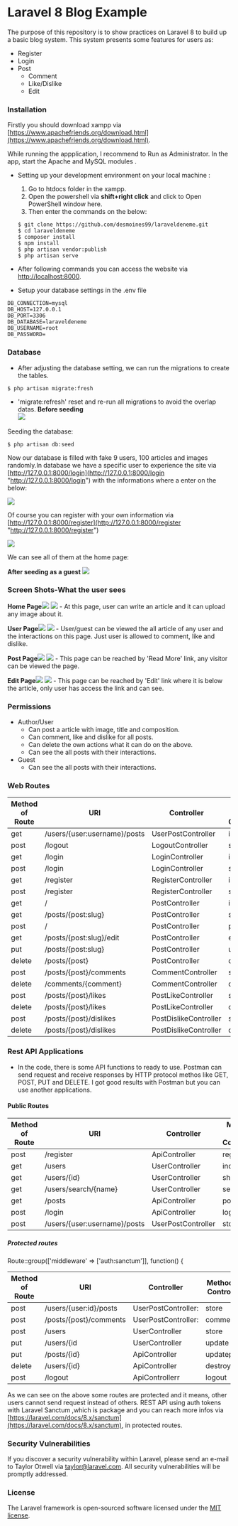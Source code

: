 # Laravel 8 Blog Example

The purpose of this repository is to show practices on Laravel 8 to build up a basic blog system. This system presents some features for users as:
- Register
- Login
- Post
    - Comment
    - Like/Dislike
    - Edit

### Installation

Firstly you should download xampp via [https://www.apachefriends.org/download.html](https://www.apachefriends.org/download.html).

While running the appplication, I recommend to Run as Administrator. In the app, start the Apache and MySQL modules .


- Setting up your development environment on your local machine :
	1.  Go to htdocs folder in the xampp.
	2.  Open the powershell via **shift+right click** and click to Open PowerShell window here.
	3. Then enter the commands on the below:
    ```	
    $ git clone https://github.com/desmoines99/laraveldeneme.git
    $ cd laraveldeneme
    $ composer install 
    $ npm install
    $ php artisan vendor:publish
    $ php artisan serve
    ```

- After following commands you can access the website via [http://localhost:8000](http://localhost:8000).

- Setup your database settings in the .env file 

```
DB_CONNECTION=mysql
DB_HOST=127.0.0.1
DB_PORT=3306
DB_DATABASE=laraveldeneme
DB_USERNAME=root
DB_PASSWORD=
```
### Database

- After adjusting the database setting, we can run the migrations to create the tables.
```
$ php artisan migrate:fresh
```
   - 'migrate:refresh' reset and re-run all migrations to avoid the overlap datas.
**Before seeding**    
   ![](https://raw.githubusercontent.com/desmoines99/laraveldeneme/main/before%20seeding.png)
    

Seeding the database:
```
$ php artisan db:seed
```
Now our database is filled with fake 9 users, 100 articles and images randomly.In database we have a specific user  to experience the site via [http://127.0.0.1:8000/login](http://127.0.0.1:8000/login "http://127.0.0.1:8000/login") with the informations where a enter on the below:

![](https://raw.githubusercontent.com/desmoines99/laraveldeneme/main/loginPage.png)

Of course you can register with your own information via [http://127.0.0.1:8000/register](http://127.0.0.1:8000/register "http://127.0.0.1:8000/register")

![](https://raw.githubusercontent.com/desmoines99/laraveldeneme/main/registerPage.png)

We can see all of them at the home page:

**After seeding as a guest** 
    ![](https://raw.githubusercontent.com/desmoines99/laraveldeneme/main/afterseedingAsAGuest.png)

### Screen Shots-What the user sees

**Home Page**![](http://127.0.0.1:8000/)
![](https://raw.githubusercontent.com/desmoines99/laraveldeneme/main/homepageAsUser.png)
    - At this page, user can write an article and it can upload any image about it.

**User Page**![](http://127.0.0.1:8000/users/{user:username}/posts)
![](https://raw.githubusercontent.com/desmoines99/laraveldeneme/main/userPage.png)
    - User/guest can be viewed the all article of any user and the interactions on this page. Just user is allowed to comment, like and dislike. 

**Post Page**![](http://127.0.0.1:8000/posts/{post:slug})
![](https://raw.githubusercontent.com/desmoines99/laraveldeneme/main/postPage.png)
    - This page can be reached by 'Read More' link, any visitor can be viewed the page.

**Edit Page**![](http://127.0.0.1:8000//posts/{post:slug}/edit)
![](https://raw.githubusercontent.com/desmoines99/laraveldeneme/main/editPage.png)
    - This page can be reached by 'Edit' link where it is below the article, only user has access the link and can see.



### Permissions
- Author/User
	- Can post a article with image, title and composition.
	- Can comment, like and dislike for all posts.
	- Can delete the  own actions what it can do on the above.
	- Can see the all posts with their interactions.
- Guest
	- Can see the all posts with their interactions.

### Web Routes
| Method of Route  | URl  | Controller  |  Method of Controller |
| ------------ | ------------ | ------------ | ------------ |
| get  | /users/{user:username}/posts  | UserPostController  | index  |
| post  | /logout  | LogoutController  | store  |
|  get | /login  | LoginController  | index  |
| post  | /login  | LoginController  | store  |
|  get | /register  | RegisterController  | index  |
| post  | /register  | RegisterController  | store  |
| get  | /  | PostController  | index  |
| get  | /posts/{post:slug}  | PostController  | show  |
| post  | /  | PostController  | post  |
| get  | /posts/{post:slug}/edit  | PostController  | edit  |
| put  | /posts/{post:slug}  | PostController  | update  |
| delete  | /posts/{post}  | PostController  | destroy  |
| post  | /posts/{post}/comments  | CommentController  | store  |
| delete  | /comments/{comment}  | CommentController  | destroy  |
| post |  /posts/{post}/likes | PostLikeController  | store  |
| delete  | /posts/{post}/likes  | PostLikeController  | destroy  |
| post | /posts/{post}/dislikes  | PostDislikeController | store |
| delete  |  /posts/{post}/dislikes | PostDislikeController  | destroy  |



### Rest API Applications
- In the code, there is some API functions to ready to use. Postman can send request and receive responses by HTTP protocol methos like GET, POST, PUT and DELETE. I got good results with Postman but you can use another applications.

#### Public Routes
| Method of Route  | URl  | Controller  |  Method of Controller |
| ------------ | ------------ | ------------ | ------------ |
| post | /register  | ApiController  | register  |
| get | /users  | UserController  | index  |
| get | /users/{id} |  UserController | show  |
| get |  /users/search/{name} | UserController  | search  |
| get | /posts  | ApiController  | posts  |
| post | /login  | ApiController  |  login |
| post | /users/{user:username}/posts | UserPostController | store  |


##### Protected routes
Route::group(['middleware' => ['auth:sanctum']], function() {

| Method of Route  | URl  | Controller  |  Method of Controller |
| ------------ | ------------ | ------------ | ------------ |
| post | /users/{user:id}/posts  | UserPostController:  | store  |
| post | /posts/{post}/comments  | UserPostController:  | comment  |
| post | /users |  UserController | store  |
| put |  /users/{id | UserController  | update  |
| put | /posts/{id} | ApiController  | updatepost  |
| delete | /users/{id}  | ApiController  | destroy |
| post | /logout | ApiControllerr | logout  |


As we can see on the above some routes are protected and it means, other users cannot send request instead of others. REST API using auth tokens with Laravel Sanctum ,which is package and you can reach more infos via [https://laravel.com/docs/8.x/sanctum](https://laravel.com/docs/8.x/sanctum), in protected routes. 


### Security Vulnerabilities

If you discover a security vulnerability within Laravel, please send an e-mail to Taylor Otwell via [taylor@laravel.com](mailto:taylor@laravel.com). All security vulnerabilities will be promptly addressed.

### License

The Laravel framework is open-sourced software licensed under the [MIT license](https://opensource.org/licenses/MIT).
